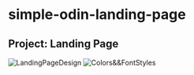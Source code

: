 # simple-odin-landing-page


## Project: Landing Page
![LandingPageDesign](./images/01.png)
![Colors&&FontStyles](./images/02.png)


